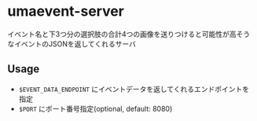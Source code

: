 # umaevent-server
イベント名と下3つ分の選択肢の合計4つの画像を送りつけると可能性が高そうなイベントのJSONを返してくれるサーバ

## Usage
- `$EVENT_DATA_ENDPOINT` にイベントデータを返してくれるエンドポイントを指定
- `$PORT` にポート番号指定(optional, default: 8080)

## 
